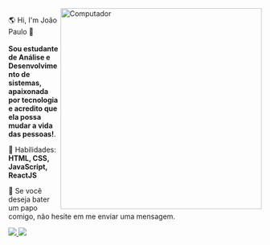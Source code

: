 <img src="https://raw.githubusercontent.com/MicaelliMedeiros/micaellimedeiros/master/image/computer-illustration.png" min-width="400px" max-width="400px" width="400px" align="right" alt="Computador">

<p align="left"> 
🌎 Hi, I'm João Paulo 👋</br></br>
<strong>Sou estudante de Análise e Desenvolvimento de sistemas, apaixonada por tecnologia e acredito que ela possa mudar a vida das pessoas!</strong>.
</p>

<p align="left">
  🦄 Habilidades: <strong>HTML, CSS, JavaScript, ReactJS</strong>
</p>

<p align="left">
  💌 Se você deseja bater um papo comigo, não hesite em me enviar uma mensagem.
</p>

<div>
  <a href="https://www.instagram.com/juaopaulo.svg/" alt="Instagram">
    <img src="https://img.shields.io/badge/-Instagram-1C1C1C?style=for-the-badge&logo=Instagram&logoColor=00FFFF&link=https://www.instagram.com/juaopaulo.svg"/>
  </a>
  
  <a href="https://www.linkedin.com/in/jo%C3%A3o-paulo-b69b76144">
    <img src="https://img.shields.io/badge/-LinkedIn-%230077B5?style=for-the-badge&logo=linkedin&logoColor=white"/>
  </a>
 
</div>
